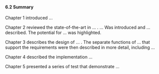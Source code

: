 #### 6.2 Summary

<!-- This is a summary of each chapter intro and summary -->

Chapter 1 introduced ...

Chapter 2 reviewed the state-of-the-art in ... . ... Was introduced and ... described. The potential for ... was highlighted.

Chapter 3 describes the design of ... . The separate functions of ... that support the requirements were then described in more detail, including ...

Chapter 4 described the implementation ...

Chapter 5 presented a series of test that demonstrate ...